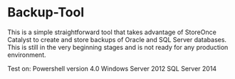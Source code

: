 # Backup-Tool
This is a simple straightforward tool that takes advantage of StoreOnce Catalyst to create and store backups of Oracle and SQL Server databases. This is still in the very beginning stages and is not ready for any production environment. 

Test on:
Powershell version 4.0
Windows Server 2012
SQL Server 2014


